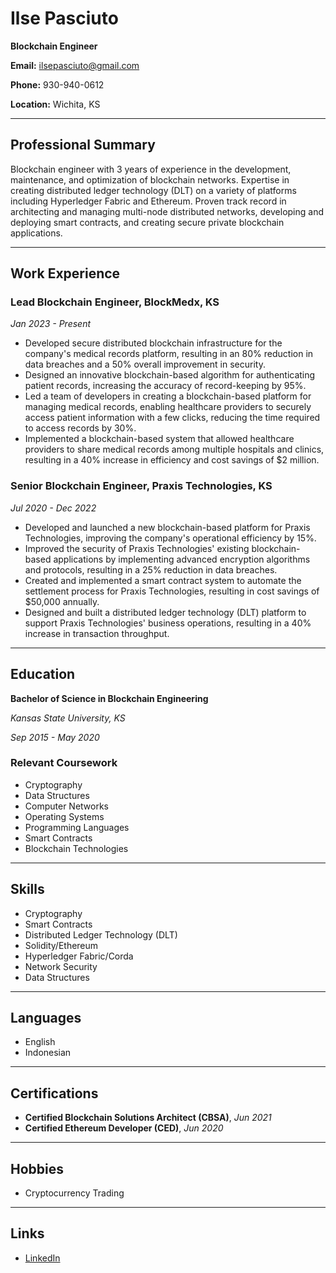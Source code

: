 # Ilse Pasciuto

**Blockchain Engineer**

**Email:** ilsepasciuto@gmail.com

**Phone:** 930-940-0612

**Location:** Wichita, KS

---

## Professional Summary

Blockchain engineer with 3 years of experience in the development, maintenance, and optimization of blockchain networks. Expertise in creating distributed ledger technology (DLT) on a variety of platforms including Hyperledger Fabric and Ethereum. Proven track record in architecting and managing multi-node distributed networks, developing and deploying smart contracts, and creating secure private blockchain applications.

---

## Work Experience

### Lead Blockchain Engineer, BlockMedx, KS
*Jan 2023 - Present*

- Developed secure distributed blockchain infrastructure for the company's medical records platform, resulting in an 80% reduction in data breaches and a 50% overall improvement in security.
- Designed an innovative blockchain-based algorithm for authenticating patient records, increasing the accuracy of record-keeping by 95%.
- Led a team of developers in creating a blockchain-based platform for managing medical records, enabling healthcare providers to securely access patient information with a few clicks, reducing the time required to access records by 30%.
- Implemented a blockchain-based system that allowed healthcare providers to share medical records among multiple hospitals and clinics, resulting in a 40% increase in efficiency and cost savings of $2 million.

### Senior Blockchain Engineer, Praxis Technologies, KS
*Jul 2020 - Dec 2022*

- Developed and launched a new blockchain-based platform for Praxis Technologies, improving the company's operational efficiency by 15%.
- Improved the security of Praxis Technologies' existing blockchain-based applications by implementing advanced encryption algorithms and protocols, resulting in a 25% reduction in data breaches.
- Created and implemented a smart contract system to automate the settlement process for Praxis Technologies, resulting in cost savings of $50,000 annually.
- Designed and built a distributed ledger technology (DLT) platform to support Praxis Technologies' business operations, resulting in a 40% increase in transaction throughput.

---

## Education

**Bachelor of Science in Blockchain Engineering**

*Kansas State University, KS*

*Sep 2015 - May 2020*

### Relevant Coursework

- Cryptography
- Data Structures
- Computer Networks
- Operating Systems
- Programming Languages
- Smart Contracts
- Blockchain Technologies

---

## Skills

- Cryptography
- Smart Contracts
- Distributed Ledger Technology (DLT)
- Solidity/Ethereum
- Hyperledger Fabric/Corda
- Network Security
- Data Structures

---

## Languages

- English
- Indonesian

---

## Certifications

- **Certified Blockchain Solutions Architect (CBSA)**, *Jun 2021*
- **Certified Ethereum Developer (CED)**, *Jun 2020*

---

## Hobbies

- Cryptocurrency Trading

---

## Links

- [LinkedIn](https://linkedin.com/in/ilsepasciuto)
